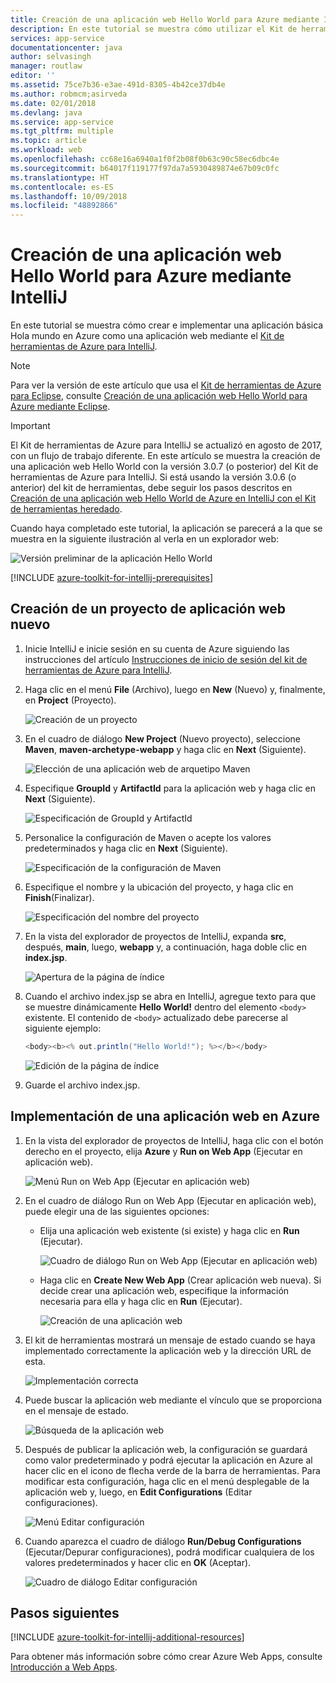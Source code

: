 ```yaml
---
title: Creación de una aplicación web Hello World para Azure mediante IntelliJ
description: En este tutorial se muestra cómo utilizar el Kit de herramientas de Azure para IntelliJ para crear una aplicación web Hello World para Azure.
services: app-service
documentationcenter: java
author: selvasingh
manager: routlaw
editor: ''
ms.assetid: 75ce7b36-e3ae-491d-8305-4b42ce37db4e
ms.author: robmcm;asirveda
ms.date: 02/01/2018
ms.devlang: java
ms.service: app-service
ms.tgt_pltfrm: multiple
ms.topic: article
ms.workload: web
ms.openlocfilehash: cc68e16a6940a1f0f2b08f0b63c90c58ec6dbc4e
ms.sourcegitcommit: b64017f119177f97da7a5930489874e67b09c0fc
ms.translationtype: HT
ms.contentlocale: es-ES
ms.lasthandoff: 10/09/2018
ms.locfileid: "48892866"
---
```

# <a name="create-a-hello-world-web-app-for-azure-using-intellij"></a>Creación de una aplicación web Hello World para Azure mediante IntelliJ

En este tutorial se muestra cómo crear e implementar una aplicación básica Hola mundo en Azure como una aplicación web mediante el [Kit de herramientas de Azure para IntelliJ].

> [!NOTE]
>
> Para ver la versión de este artículo que usa el [Kit de herramientas de Azure para Eclipse], consulte [Creación de una aplicación web Hello World para Azure mediante Eclipse][eclipse-hello-world].
>

> [!IMPORTANT]
> 
> El Kit de herramientas de Azure para IntelliJ se actualizó en agosto de 2017, con un flujo de trabajo diferente. En este artículo se muestra la creación de una aplicación web Hello World con la versión 3.0.7 (o posterior) del Kit de herramientas de Azure para IntelliJ. Si está usando la versión 3.0.6 (o anterior) del kit de herramientas, debe seguir los pasos descritos en [Creación de una aplicación web Hello World de Azure en IntelliJ con el Kit de herramientas heredado][Legacy Version].
> 

Cuando haya completado este tutorial, la aplicación se parecerá a la que se muestra en la siguiente ilustración al verla en un explorador web:

![Versión preliminar de la aplicación Hello World][browse-web-app]

[!INCLUDE [azure-toolkit-for-intellij-prerequisites](../includes/azure-toolkit-for-intellij-prerequisites.md)]

## <a name="create-a-new-web-app-project"></a>Creación de un proyecto de aplicación web nuevo

1. Inicie IntelliJ e inicie sesión en su cuenta de Azure siguiendo las instrucciones del artículo [Instrucciones de inicio de sesión del kit de herramientas de Azure para IntelliJ][intelliJ-sign-in-instructions].

1. Haga clic en el menú **File** (Archivo), luego en **New** (Nuevo) y, finalmente, en **Project** (Proyecto).
   
   ![Creación de un proyecto][file-new-project]

1. En el cuadro de diálogo **New Project** (Nuevo proyecto), seleccione **Maven**, **maven-archetype-webapp** y haga clic en **Next** (Siguiente).
   
   ![Elección de una aplicación web de arquetipo Maven][maven-archetype-webapp]
   
1. Especifique **GroupId** y **ArtifactId** para la aplicación web y haga clic en **Next** (Siguiente).
   
   ![Especificación de GroupId y ArtifactId][groupid-and-artifactid]

1. Personalice la configuración de Maven o acepte los valores predeterminados y haga clic en **Next** (Siguiente).
   
   ![Especificación de la configuración de Maven][maven-options]

1. Especifique el nombre y la ubicación del proyecto, y haga clic en **Finish**(Finalizar).
   
   ![Especificación del nombre del proyecto][project-name]

1. En la vista del explorador de proyectos de IntelliJ, expanda **src**, después, **main**, luego, **webapp** y, a continuación, haga doble clic en **index.jsp**.
   
   ![Apertura de la página de índice][open-index-page]

1. Cuando el archivo index.jsp se abra en IntelliJ, agregue texto para que se muestre dinámicamente **Hello World!** dentro del elemento `<body>` existente. El contenido de `<body>` actualizado debe parecerse al siguiente ejemplo:
   
   ```java
   <body><b><% out.println("Hello World!"); %></b></body>
   ``` 

   ![Edición de la página de índice][edit-index-page]

1. Guarde el archivo index.jsp.

## <a name="deploy-your-web-app-to-azure"></a>Implementación de una aplicación web en Azure

1. En la vista del explorador de proyectos de IntelliJ, haga clic con el botón derecho en el proyecto, elija **Azure** y **Run on Web App** (Ejecutar en aplicación web).
   
   ![Menú Run on Web App (Ejecutar en aplicación web)][run-on-web-app-menu]

1. En el cuadro de diálogo Run on Web App (Ejecutar en aplicación web), puede elegir una de las siguientes opciones:

   * Elija una aplicación web existente (si existe) y haga clic en **Run** (Ejecutar).

      ![Cuadro de diálogo Run on Web App (Ejecutar en aplicación web)][run-on-web-app-dialog]

   * Haga clic en **Create New Web App** (Crear aplicación web nueva). Si decide crear una aplicación web, especifique la información necesaria para ella y haga clic en **Run** (Ejecutar).

      ![Creación de una aplicación web][create-new-web-app-dialog]

1. El kit de herramientas mostrará un mensaje de estado cuando se haya implementado correctamente la aplicación web y la dirección URL de esta.

   ![Implementación correcta][successfully-deployed]

1. Puede buscar la aplicación web mediante el vínculo que se proporciona en el mensaje de estado.

   ![Búsqueda de la aplicación web][browse-web-app]

1. Después de publicar la aplicación web, la configuración se guardará como valor predeterminado y podrá ejecutar la aplicación en Azure al hacer clic en el icono de flecha verde de la barra de herramientas. Para modificar esta configuración, haga clic en el menú desplegable de la aplicación web y, luego, en **Edit Configurations** (Editar configuraciones).

   ![Menú Editar configuración][edit-configuration-menu]

1. Cuando aparezca el cuadro de diálogo **Run/Debug Configurations** (Ejecutar/Depurar configuraciones), podrá modificar cualquiera de los valores predeterminados y hacer clic en **OK** (Aceptar).

   ![Cuadro de diálogo Editar configuración][edit-configuration-dialog]

## <a name="next-steps"></a>Pasos siguientes

[!INCLUDE [azure-toolkit-for-intellij-additional-resources](../includes/azure-toolkit-for-intellij-additional-resources.md)]

Para obtener más información sobre cómo crear Azure Web Apps, consulte [Introducción a Web Apps].

<!-- URL List -->

[kit de herramientas de Azure para IntelliJ]: azure-toolkit-for-intellij.md
[Kit de herramientas de Azure para Eclipse]: ../eclipse/azure-toolkit-for-eclipse.md
[eclipse-hello-world]: ../eclipse/azure-toolkit-for-eclipse-create-hello-world-web-app.md
[Introducción a Web Apps]: /azure/app-service/app-service-web-overview
[Apache Tomcat]: http://tomcat.apache.org/
[Jetty]: http://www.eclipse.org/jetty/
[Legacy Version]: azure-toolkit-for-intellij-create-hello-world-web-app-legacy-version.md
[intelliJ-sign-in-instructions]: azure-toolkit-for-intellij-sign-in-instructions.md

<!-- IMG List -->

[file-new-project]: ./media/azure-toolkit-for-intellij-create-hello-world-web-app/file-new-project.png
[maven-archetype-webapp]: ./media/azure-toolkit-for-intellij-create-hello-world-web-app/maven-archetype-webapp.png
[groupid-and-artifactid]: ./media/azure-toolkit-for-intellij-create-hello-world-web-app/groupid-and-artifactid.png
[maven-options]: ./media/azure-toolkit-for-intellij-create-hello-world-web-app/maven-options.png
[project-name]: ./media/azure-toolkit-for-intellij-create-hello-world-web-app/project-name.png
[open-index-page]: ./media/azure-toolkit-for-intellij-create-hello-world-web-app/open-index-page.png
[edit-index-page]: ./media/azure-toolkit-for-intellij-create-hello-world-web-app/edit-index-page.png
[run-on-web-app-menu]: ./media/azure-toolkit-for-intellij-create-hello-world-web-app/run-on-web-app-menu.png
[run-on-web-app-dialog]: ./media/azure-toolkit-for-intellij-create-hello-world-web-app/run-on-web-app-dialog.png
[create-new-web-app-dialog]: ./media/azure-toolkit-for-intellij-create-hello-world-web-app/create-new-web-app-dialog.png
[successfully-deployed]: ./media/azure-toolkit-for-intellij-create-hello-world-web-app/successfully-deployed.png
[browse-web-app]: ./media/azure-toolkit-for-intellij-create-hello-world-web-app/browse-web-app.png
[edit-configuration-menu]: ./media/azure-toolkit-for-intellij-create-hello-world-web-app/edit-configuration-menu.png
[edit-configuration-dialog]: ./media/azure-toolkit-for-intellij-create-hello-world-web-app/edit-configuration-dialog.png
